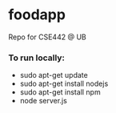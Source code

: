 # foodapp
Repo for CSE442 @ UB
### To run locally:
* sudo apt-get update
* sudo apt-get install nodejs
* sudo apt-get install npm
* node server.js
